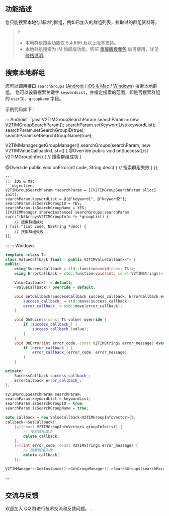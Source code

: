 ## 功能描述
您只能搜索本地存储过的群组，例如已加入的群组列表，拉取过的群组资料等。

> ?
>- 本地群组搜索功能仅 5.4.666 及以上版本支持。 
>- 本地群组搜索为 IM 旗舰版功能，购买 [旗舰版套餐包](https://buy.cloud.tencent.com/avc?from=17473) 后可使用，详见 [价格说明](https://cloud.tencent.com/document/product/269/11673?from=17175#.E5.9F.BA.E7.A1.80.E6.9C.8D.E5.8A.A1.E8.AF.A6.E6.83.85
)。

## 搜索本地群组
您可以调用接口 `searchGroups` ([Android](https://im.sdk.qcloud.com/doc/zh-cn/classcom_1_1tencent_1_1imsdk_1_1v2_1_1V2TIMGroupManager.html#a94a72082b7e2682942f35196a7e28023) / [iOS & Mac](https://im.sdk.qcloud.com/doc/zh-cn/categoryV2TIMManager_07Group_08.html#ac9a960921e512621340159d82a4b5259) / [Windows](https://im.sdk.qcloud.com/doc/zh-cn/classV2TIMGroupManager.html#a63b463ce1a5952adf8d88bc794b32f22)) 搜索本地群组。
您可以设置搜索关键字 `keywordList`，并指定搜索的范围，即是否搜索群组的 `userID`、`groupName` 字段。

示例代码如下：

<dx-tabs>
::: Android
```java
V2TIMGroupSearchParam searchParam = new V2TIMGroupSearchParam();
searchParam.setKeywordList(keywordList);
searchParam.setSearchGroupID(true);
searchParam.setSearchGroupName(true);

V2TIMManager.getGroupManager().searchGroups(searchParam, new V2TIMValueCallback<List<V2TIMGroupInfo>>() {
  @Override
  public void onSuccess(List<V2TIMGroupInfo> v2TIMGroupInfos) {
		// 搜索群组成功
  }

  @Override
  public void onError(int code, String desc) {
  	// 搜索群组失败
  }
});
```
:::
::: iOS & Mac
```objectivec
V2TIMGroupSearchParam *searchParam = [[V2TIMGroupSearchParam alloc] init];
searchParam.keywordList = @[@"keyword1", @"keyword2"];
searchParam.isSearchGroupID = YES;
searchParam.isSearchGroupName = YES;
[[V2TIMManager sharedInstance] searchGroups:searchParam succ:^(NSArray<V2TIMGroupInfo *> *groupList) {
    // 搜索群组成功
} fail:^(int code, NSString *desc) {
    // 搜索群组失败
}];
```
:::
::: Windows
```cpp
template <class T>
class ValueCallback final : public V2TIMValueCallback<T> {
public:
    using SuccessCallback = std::function<void(const T&)>;
    using ErrorCallback = std::function<void(int, const V2TIMString&)>;

    ValueCallback() = default;
    ~ValueCallback() override = default;

    void SetCallback(SuccessCallback success_callback, ErrorCallback error_callback) {
        success_callback_ = std::move(success_callback);
        error_callback_ = std::move(error_callback);
    }

    void OnSuccess(const T& value) override {
        if (success_callback_) {
            success_callback_(value);
        }
    }
    void OnError(int error_code, const V2TIMString& error_message) override {
        if (error_callback_) {
            error_callback_(error_code, error_message);
        }
    }

private:
    SuccessCallback success_callback_;
    ErrorCallback error_callback_;
};

V2TIMGroupSearchParam searchParam;
searchParam.keywordList = keywordList;
searchParam.isSearchGroupID = true;
searchParam.isSearchGroupName = true;

auto callback = new ValueCallback<V2TIMGroupInfoVector>{};
callback->SetCallback(
    [=](const V2TIMGroupInfoVector& groupInfoList) {
        // 搜索群组成功
        delete callback;
    },
    [=](int error_code, const V2TIMString& error_message) {
        // 搜索群组失败
        delete callback;
    });

V2TIMManager::GetInstance()->GetGroupManager()->SearchGroups(searchParam, callback);
```
:::
</dx-tabs>

## 交流与反馈

欢迎加入 QQ 群进行技术交流和反馈问题。
<img src="https://qcloudimg.tencent-cloud.cn/raw/e2050d5b5c894c7da725f8e25c5bfe82.jpg" style="zoom:20%;"/>
